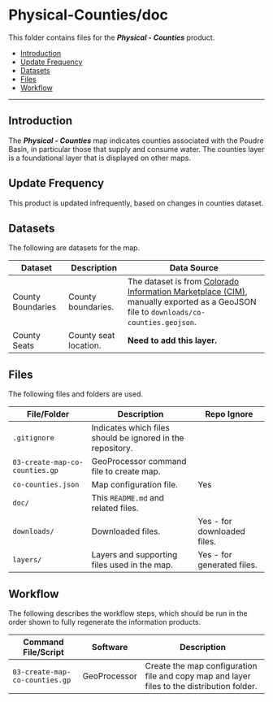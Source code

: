 # Physical-Counties/doc #

This folder contains files for the ***Physical - Counties*** product.

* [Introduction](#introduction)
* [Update Frequency](#update-frequency)
* [Datasets](#datasets)
* [Files](#files)
* [Workflow](#workflow)

-----------------------------

## Introduction ##

The ***Physical - Counties*** map indicates counties associated with the Poudre Basin,
in particular those that supply and consume water.
The counties layer is a foundational layer that is displayed on other maps.

## Update Frequency ##

This product is updated infrequently, based on changes in counties dataset.

## Datasets ##

The following are datasets for the map.

| **Dataset** | **Description** | **Data Source** |
| -- | -- | -- |
| County Boundaries | County boundaries. | The dataset is from [Colorado Information Marketplace (CIM)](https://data.colorado.gov/Transportation/Counties-in-Colorado/67vn-ijga), manually exported as a GeoJSON file to `downloads/co-counties.geojson`. |
| County Seats | County seat location. | **Need to add this layer.** |

## Files ##

The following files and folders are used.

| **File/Folder** | **Description** | **Repo Ignore** |
| -- | -- | -- |
| `.gitignore` | Indicates which files should be ignored in the repository. | |
| `03-create-map-co-counties.gp` | GeoProcessor command file to create map. |
| `co-counties.json` | Map configuration file. | Yes |
| `doc/` | This `README.md` and related files. | |
| `downloads/` | Downloaded files. | Yes - for downloaded files. |
| `layers/` | Layers and supporting files used in the map. | Yes - for generated files. |

## Workflow ##

The following describes the workflow steps, which should be run in the order shown to fully regenerate the information products.

| **Command File/Script** | **Software** | **Description** |
| -- | -- | -- |
| `03-create-map-co-counties.gp` | GeoProcessor | Create the map configuration file and copy map and layer files to the distribution folder. |
